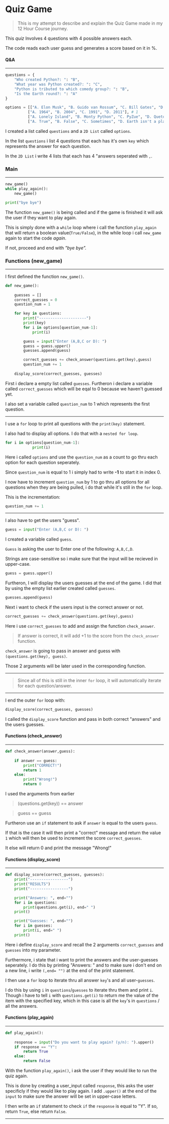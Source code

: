 # Quiz Game

>This is my attempt to describe and explain the Quiz Game made in my 12 Hour Course journey.

This *quiz* Involves 4 questions with 4 possible answers each.

The code reads each user guess and generates a score based on it in %.

#### Q&A
---

```python
questions = {
    "Who created Python?: ": "B",
    "What year was Python created?: ": "C",
    "Python is tributed to which comedy group?: ": "B",
    "Is the Earth round?: ": "A"
}

options = [["A. Elon Musk", "B. Guido van Rossum", "C. Bill Gates", "D. Mark Zuckerburg"], # 0
          ["A. 1964", "B. 2004", "C. 1991", "D. 2011"], # 1
          ["A. Lonely Island", "B. Monty Python", "C. PyZue", "D. Queton"], # 2
          ["A. True", "B. False", "C. Sometimes", "D. Earth isn't a planet"]] # 3
```
I created a list called `questions` and a `2D List` called `options`.

In the list `questions` i list 4 questions that each has it's own `key` which represents the answer for each question.

In the `2D List` i write 4 lists that each has 4 "answers seperated with `,`.

### Main
---

```python
new_game()
while play_again():
    new_game()

print("bye bye")
```
The function `new_game()` is being called and if the game is finished it will ask the user if they want to play again. 

This is simply done with a `while` loop where i call the function `play_again` that will return a boolean value(`True/False`), in the while loop i call `new_game` again to start the code *again*.

If not, proceed and end with _"bye bye"._

### Functions (new_game)
---

I first defined the function `new_game()`.

```python
def new_game():
    
    guesses = []
    correct_guesses = 0
    question_num = 1

    for key in questions:
        print("---------------------")
        print(key)
        for i in options[question_num-1]:
            print(i)

        guess = input("Enter (A,B,C or D): ")
        guess = guess.upper()
        guesses.append(guess)

        correct_guesses += check_answer(questions.get(key),guess)
        question_num += 1
    
    display_score(correct_guesses, guesses)
```

First i declare a empty list called `guesses`. Furtheron i declare a variable called `correct_guesses` which will be eqal to 0 because we haven't guessed yet.

I also set a variable called `question_num` to 1 which represents the first question.

---

I use a `for` loop to print all questions with the `print(key)` statement.

I also had to display all options. I do that with a `nested for loop`.

```python
for i in options[question_num-1]:
            print(i)
```

Here i called `options` and use the `question_num` as a count to go thru each option for each question seperately. 

Since `question_num` is equal to 1 i simply had to write **-1** to start it in index 0. 

I now have to increment `question_num` by 1 to go thru all options for all questions when they are being pulled, i do that while it's still in the `for` loop.

This is the incrementation:
```python
question_num += 1
```
---

I also have to get the users "guess".
```python
guess = input("Enter (A,B,C or D): ")
```
I created a variable called `guess`.

`Guess` is asking the user to Enter one of the following: `A,B,C,D`.

Strings are case-sensitive so i make sure that the input will be recieved in upper-case. 
```python
guess = guess.upper()
```
Furtheron, 
I will display the users guesses at the end of the game. I did that by using the empty list earlier created called `guesses`.

```python
guesses.append(guess)
```

Next i want to check if the users input is the correct answer or not.
```python
correct_guesses += check_answer(questions.get(key),guess)
```
Here i use `correct_guesses` to add and assign the function `check_answer`. 
> If answer is correct, it will add +1 to the score from the `check_answer` function.

`check_answer` is going to pass in answer and guess with `(questions.get(key), guess)`.

Those 2 arguments will be later used in the corresponding function.


---
>Since all of this is still in the inner `for` loop, it will automatically iterate for each question/answer.

---
I end the outer `for` loop with:
```python
display_score(correct_guesses, guesses)
```
I called the `display_score` function and pass in both correct "answers" and the users guesses.

#### Functions (check_answer)
---
```python
def check_answer(answer,guess):
    
    if answer == guess:
        print("CORRECT!")
        return 1
    else:
        print("Wrong!")
        return 0
```

I used the arguments from earlier
> (questions.get(key)) == answer

> guess == guess

Furtheron use an `if` statement to ask if `answer` is equal to the users `guess`.

If that is the case it will then print a "correct" message and return the value `1` which will then be used to increment the score `correct_guesses`.

It else will return 0 and print the message "Wrong!"
#### Functions (display_score)
---

```python
def display_score(correct_guesses, guesses):
    print("-----------------")
    print("RESULTS")
    print("-----------------")

    print("Answers: ", end="")
    for i in questions:
        print(questions.get(i), end=" ")
    print()

    print("Guesses: ", end="")
    for i in guesses:
        print(i, end=" ")
    print()
```

Here i define `display_score` and recall the 2 arguments `correct_guesses` and `guesses` into my parameter.


Furthermore, i state that i want to print the answers and the user-guesses seperately. I do this by printing "Answers: " and to make sure i don't end on a new line, i write `(,end= "")` at the end of the print statement.

I then use a `for` loop to iterate thru all answer `key`'s and all user-`guesses`.

I do this by using `i` in `questions`/`guesses` to iterate thru them and print `i`. Though i have to tell `i` with `questions.get(i)` to return me the value of the item with the specified key, which in this case is all the `key`'s in `questions` / all the answers.

#### Functions (play_again)
---

```python
def play_again():
    
    response = input("Do you want to play again? (y/n): ").upper()
    if response == "Y":
        return True
    else:
        return False
```
With the function `play_again()`, i ask the user if they would like to run the quiz again.

This is done by creating a user_input called `response`, this asks the user specificly if they would like to play again. I add `.upper()` at the end of the `input` to make sure the answer will be set in upper-case letters.

I then write an `if` statement to check `if` the `response` is equal to "Y". If so, return `True`, else return `False`.

---
